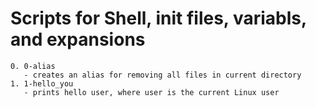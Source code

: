 # Scripts for Shell, init files, variabls, and expansions

```
0. 0-alias
   - creates an alias for removing all files in current directory
1. 1-hello_you
   - prints hello user, where user is the current Linux user

